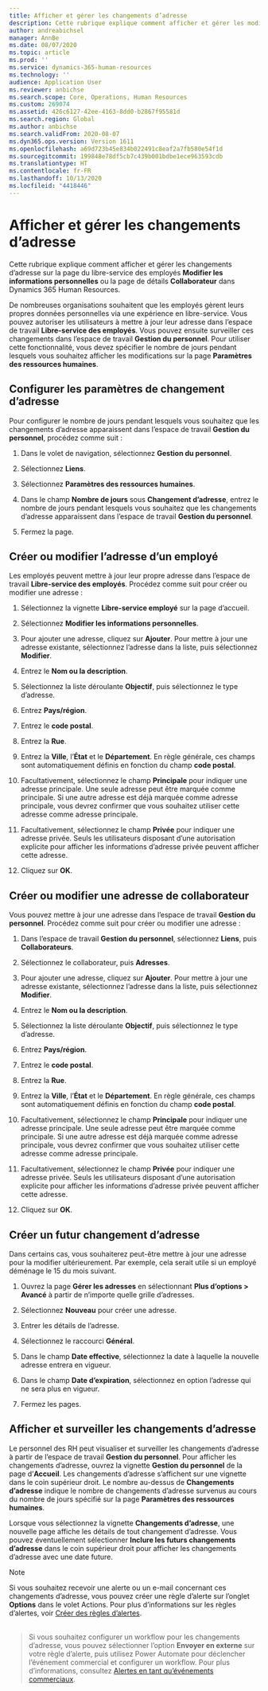 ```yaml
---
title: Afficher et gérer les changements d’adresse
description: Cette rubrique explique comment afficher et gérer les modifications d’adresse dans Dynamics 365 Human Resources.
author: andreabichsel
manager: AnnBe
ms.date: 08/07/2020
ms.topic: article
ms.prod: ''
ms.service: dynamics-365-human-resources
ms.technology: ''
audience: Application User
ms.reviewer: anbichse
ms.search.scope: Core, Operations, Human Resources
ms.custom: 269074
ms.assetid: 426c6127-42ee-4163-8dd0-b2867f95581d
ms.search.region: Global
ms.author: anbichse
ms.search.validFrom: 2020-08-07
ms.dyn365.ops.version: Version 1611
ms.openlocfilehash: a69d723b45e834b022491c8eaf2a7fb580e54f1d
ms.sourcegitcommit: 199848e78df5cb7c439b001bdbe1ece963593cdb
ms.translationtype: HT
ms.contentlocale: fr-FR
ms.lasthandoff: 10/13/2020
ms.locfileid: "4418446"
---
```

# <a name="view-and-manage-address-changes"></a>Afficher et gérer les changements d’adresse

Cette rubrique explique comment afficher et gérer les changements d’adresse sur la page du libre-service des employés **Modifier les informations personnelles** ou la page de détails **Collaborateur** dans Dynamics 365 Human Resources.

De nombreuses organisations souhaitent que les employés gèrent leurs propres données personnelles via une expérience en libre-service. Vous pouvez autoriser les utilisateurs à mettre à jour leur adresse dans l’espace de travail **Libre-service des employés**. Vous pouvez ensuite surveiller ces changements dans l’espace de travail **Gestion du personnel**. Pour utiliser cette fonctionnalité, vous devez spécifier le nombre de jours pendant lesquels vous souhaitez afficher les modifications sur la page **Paramètres des ressources humaines**.

## <a name="configure-address-change-parameters"></a>Configurer les paramètres de changement d’adresse

Pour configurer le nombre de jours pendant lesquels vous souhaitez que les changements d’adresse apparaissent dans l’espace de travail **Gestion du personnel**, procédez comme suit :

1. Dans le volet de navigation, sélectionnez **Gestion du personnel**.

2. Sélectionnez **Liens**.

3. Sélectionnez **Paramètres des ressources humaines**.

4. Dans le champ **Nombre de jours** sous **Changement d’adresse**, entrez le nombre de jours pendant lesquels vous souhaitez que les changements d’adresse apparaissent dans l’espace de travail **Gestion du personnel**.

5. Fermez la page.

## <a name="create-or-change-an-employee-address"></a>Créer ou modifier l’adresse d’un employé

Les employés peuvent mettre à jour leur propre adresse dans l’espace de travail **Libre-service des employés**. Procédez comme suit pour créer ou modifier une adresse :

1. Sélectionnez la vignette **Libre-service employé** sur la page d’accueil.

2. Sélectionnez **Modifier les informations personnelles**.

3. Pour ajouter une adresse, cliquez sur **Ajouter**. Pour mettre à jour une adresse existante, sélectionnez l’adresse dans la liste, puis sélectionnez **Modifier**.

4. Entrez le **Nom ou la description**.

5. Sélectionnez la liste déroulante **Objectif**, puis sélectionnez le type d’adresse.

6. Entrez **Pays/région**.

7. Entrez le **code postal**.

8. Entrez la **Rue**.

9. Entrez la **Ville**, l’**État** et le **Département**. En règle générale, ces champs sont automatiquement définis en fonction du champ **code postal**.

10. Facultativement, sélectionnez le champ **Principale** pour indiquer une adresse principale. Une seule adresse peut être marquée comme principale. Si une autre adresse est déjà marquée comme adresse principale, vous devrez confirmer que vous souhaitez utiliser cette adresse comme adresse principale.

11. Facultativement, sélectionnez le champ **Privée** pour indiquer une adresse privée. Seuls les utilisateurs disposant d’une autorisation explicite pour afficher les informations d’adresse privée peuvent afficher cette adresse.

12. Cliquez sur **OK**.

## <a name="create-or-change-a-worker-address"></a>Créer ou modifier une adresse de collaborateur

Vous pouvez mettre à jour une adresse dans l’espace de travail **Gestion du personnel**. Procédez comme suit pour créer ou modifier une adresse :

1. Dans l’espace de travail **Gestion du personnel**, sélectionnez **Liens**, puis **Collaborateurs**.

3. Sélectionnez le collaborateur, puis **Adresses**.

3. Pour ajouter une adresse, cliquez sur **Ajouter**. Pour mettre à jour une adresse existante, sélectionnez l’adresse dans la liste, puis sélectionnez **Modifier**.

4. Entrez le **Nom ou la description**.

5. Sélectionnez la liste déroulante **Objectif**, puis sélectionnez le type d’adresse.

6. Entrez **Pays/région**.

7. Entrez le **code postal**.

8. Entrez la **Rue**.

9. Entrez la **Ville**, l’**État** et le **Département**. En règle générale, ces champs sont automatiquement définis en fonction du champ **code postal**.

10. Facultativement, sélectionnez le champ **Principale** pour indiquer une adresse principale. Une seule adresse peut être marquée comme principale. Si une autre adresse est déjà marquée comme adresse principale, vous devrez confirmer que vous souhaitez utiliser cette adresse comme adresse principale.

11. Facultativement, sélectionnez le champ **Privée** pour indiquer une adresse privée. Seuls les utilisateurs disposant d’une autorisation explicite pour afficher les informations d’adresse privée peuvent afficher cette adresse.

12. Cliquez sur **OK**.
 
## <a name="create-a-future-change-for-an-address"></a>Créer un futur changement d’adresse

Dans certains cas, vous souhaiterez peut-être mettre à jour une adresse pour la modifier ultérieurement. Par exemple, cela serait utile si un employé déménage le 15 du mois suivant.

1. Ouvrez la page **Gérer les adresses** en sélectionnant **Plus d’options > Avancé** à partir de n’importe quelle grille d’adresses.

2. Sélectionnez **Nouveau** pour créer une adresse.

3. Entrer les détails de l’adresse.

4. Sélectionnez le raccourci **Général**.

5. Dans le champ **Date effective**, sélectionnez la date à laquelle la nouvelle adresse entrera en vigueur.

6. Dans le champ **Date d’expiration**, sélectionnez en option l’adresse qui ne sera plus en vigueur.

7. Fermez les pages.

## <a name="view-and-monitor-address-changes"></a>Afficher et surveiller les changements d’adresse

Le personnel des RH peut visualiser et surveiller les changements d’adresse à partir de l’espace de travail **Gestion du personnel**. Pour afficher les changements d’adresse, ouvrez la vignette **Gestion du personnel** de la page d’**Accueil**. Les changements d’adresse s’affichent sur une vignette dans le coin supérieur droit. Le nombre au-dessus de **Changements d’adresse** indique le nombre de changements d’adresse survenus au cours du nombre de jours spécifié sur la page **Paramètres des ressources humaines**. 

Lorsque vous sélectionnez la vignette **Changements d’adresse**, une nouvelle page affiche les détails de tout changement d’adresse. Vous pouvez éventuellement sélectionner **Inclure les futurs changements d’adresse** dans le coin supérieur droit pour afficher les changements d’adresse avec une date future.

> [!NOTE]
> Si vous souhaitez recevoir une alerte ou un e-mail concernant ces changements d’adresse, vous pouvez créer une règle d’alerte sur l’onglet **Options** dans le volet Actions. Pour plus d’informations sur les règles d’alertes, voir [Créer des règles d’alertes](/fin-ops-core/fin-ops/get-started/create-alert-rules.md).<br><br>

> Si vous souhaitez configurer un workflow pour les changements d’adresse, vous pouvez sélectionner l’option **Envoyer en externe** sur votre règle d’alerte, puis utilisez Power Automate pour déclencher l’événement commercial et configurer un workflow. Pour plus d’informations, consultez [Alertes en tant qu’événements commerciaux](/fin-ops-core/dev-itpro/business-events/alerts-business-events.md).

